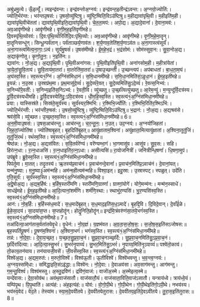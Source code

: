 

  
अबु॑ध्रमु॒त्ये। ऊँ॒इत्यूँ॑। त्यइन्द्र॑वन्त:। इन्द्र॑वन्तोअ॒ग्नय॑:। इन्द्र॑वन्त॒इतीन्द्र॑ऽवन्त:। अ॒ग्नयो॒ज्योति॑:। ज्योति॒र्भर॑न्त:। भर॑न्तउ॒षस॑:। उ॒षसो॒व्यु॑ष्टिषु। व्यु॑ष्टि॒ष्विति॒विऽउ॑ष्टिषु॥ म॒हीद्यावा॑पृथि॒वी। म॒हीइति॑म॒ही। द्यावा॑पृथि॒वीचे॑ततां। द्यावा॑पृथि॒वीइति॒द्यावा॑पृथि॒वी। चे॒त॒ता॒मप॑:। अपो॒द्य। अ॒द्यादे॒वानां॑। दे॒वाना॒मव॑:। अव॒आवृ॑णीमहे। आवृ॑णीमहे। वृ॒णी॒म॒ह॒इति॑वृणीमहे॥  
दि॒वस्पृ॑थि॒व्योरव॑:। दि॒व:पृ॑थि॒व्योरिति॑दि॒व:पृ॑थि॒व्यो:। अव॒आवृ॑णीमहे। आवृ॑णीमहे। वृ॒णी॒म॒हे॒मा॒तॄन्। मा॒तॄन्त्सिन्धू॑न्। सिन्धू॒न्पर्व॑तान्। पर्व॑ताञ्छर्य॒णाव॑तः। श॒र्य॒णाव॒तेति॑श॒र्य॒णाऽव॑तः॥ अ॒ना॒गास्त्वंसूर्यं॑। अ॒ना॒गास्त्वमि॑त्य॒ना॒गा॒:ऽत्वं। सूर्य॑मु॒षसं॑। उ॒षस॑मीमहे। ई॒म॒हे॒भ॒द्रं। भ॒द्रंसोम॑:। सोम॑स्सुवा॒न:। सु॒वा॒नोअ॒द्य। अ॒द्याकृ॑णोतु। कृ॒णो॒तु॒न॒:। न॒इति॑न:॥  
द्यावा॑न:। नो॒अ॒द्य। अ॒द्यपृ॑थि॒वी। पृ॒थि॒वीअना॑गस:। पृ॒थि॒वीइति॑पृ॒थि॒वी। अना॑गसोम॒ही। म॒हीत्रा॑येतां। त्रा॒ये॒तां॒सु॒वि॒ताय॑। सु॒वि॒ताय॑मा॒तरा॑। मा॒तरेति॑मा॒तरा॑॥ उ॒षाउ॒च्छन्ती॑। उ॒च्छन्त्यप॑। अप॑बाधतां। बा॒ध॒ता॒म॒घं। अ॒घंस्व॒स्ति। स्व॒स्त्य१॒॑ग्निं। अ॒ग्निंस॑मिधा॒नं। स॒मि॒धानमी॑महे। स॒मि॒धा॒नमिति॑सं॒ऽइ॒धा॒नं। ई॒म॒ह॒इती॑महे॥  
इ॒यन्न॑:। न॒उ॒स्रा। उ॒स्राप्र॑थ॒मा। प्र॒थ॒मासु॑दे॒व्यं॑। सु॒दे॒व्यं॑रे॒वत्। सु॒दे॒व्यमिति॑सु॒ऽदे॒व्यं॑। रे॒वत्स॒निभ्य॑:। स॒निभ्यो॑रे॒वती॑:। स॒निभ्य॒इति॑स॒निऽभ्य॑:। रे॒वती॒वि। व्यु॑च्छतु। उ॒च्छ॒त्वित्यु॑च्छतु॥ आ॒रेम॒न्युं। म॒न्युन्दु॑र्वि॒दत्र॑स्य। दु॒र्वि॒दत्र॑स्यधीमहि। दु॒र्वि॒दत्रस्येति॑दु॒:ऽवि॒दत्र॑स्य। धी॒म॒हि॒स्व॒स्ति। स्व॒स्त्य॑१॒॑अ॒ग्निंस॑मिधा॒नमी॑महे॥  
प्रया:। यास्सिस्र॑ते। सिस्र॑ते॒सूर्य॑स्य। सूर्य॑स्यर॒श्मिभि॑:। र॒श्मिभि॒र्ज्योति॑:। र॒श्मिभि॒रिति॑र॒श्मिऽभि॑:। ज्योति॒र्भर॑न्ती:। भर॑न्तीरु॒षस॑:। उ॒षसो॒व्यु॑ष्टिषु। व्यु॑ष्टि॒ष्विति॒विऽउ॑ष्टिषु॥ भ॒द्रान॑:। नो॒अ॒द्य। अ॒द्यश्रव॑से। श्रव॑से॒वि। व्यु॑च्छत। उ॒च्छ॒त॒स्व॒स्ति। स्व॒स्त्य१॒॑अ॒ग्निंस॑मिधा॒नमी॑महे॥ 6॥  
अ॒न॒मी॒वाउ॒षस॑:। उ॒षस॒आच॑रन्तु। आच॑रन्तु। च॒र॒न्तु॒न॒:। न॒उत्। उद॒ग्नय॑:। अ॒ग्नयो॑जिहतां। जि॒ह॒तां॒ज्योति॑षा। ज्योति॑षाबृ॒हत्। बृ॒हदिति॑बृ॒हत्॥ आयु॑क्षाताम॒श्विना॑। अयु॑क्षाता॒मित्यायु॑क्षातां। अ॒श्विना॒तूतु॑जिं। तूतु॑जिं॒रथं॑। रथं॑स्व॒स्ति। स्व॒स्त्य॑१॒॑अ॒ग्निंस॑मिधा॒नमी॑महे॥  
श्रेष्ठ॑न्न:। नो॒अ॒द्य। अ॒द्यस॑वित:। स॒वि॒तर्वरे॑ण्यं। वरे॑ण्यम्भा॒गं। भा॒गमासु॑व। आसु॑व। सु॒व॒स:। सहि। हिर॑त्न॒धा:। र॒त्न॒धाअसि॑। र॒त्न॒धाइति॑र॒त्न॒ऽधा:। असीत्यसि॑॥ रा॒योजनि॑त्रीं। जनि॑त्रीन्धि॒षणां॑। धि॒षणा॒मुप॑। उप॑ब्रुवे। ब्रु॒वे॒स्व॒स्ति। स्व॒स्त्य॑१॒॑अ॒ग्निंस॑मिधा॒नमी॑महे॥  
पिप॑र्तुमा। मा॒तत्। तदृ॒तस्य॑। ऋ॒तस्य॑प्र॒वाच॑नं। प्र॒वाच॑नन्दे॒वानां॑। प्र॒वाच॑न॒मिति॑प्र॒ऽवाच॑नं। दे॒वानां॒यत्। यन्म॑नु॒ष्या:। म॒नु॒ष्या३॒॑अम॑न्महि। अम॑न्म॒हीत्यम॑न्महि॥ विश्वा॒इत्। इदु॒स्रा:। उ॒स्रास्पट्। स्पळुत्। उदे॑ति। ए॒ति॒सूर्य॑:। सूर्य॑स्स्व॒स्ति। स्व॒स्त्य॑१॒॑अ॒ग्निंस॑मिधा॒नमी॑महे॥  
अ॒द्वे॒षोअ॒द्य। अ॒द्यब॒र्हिष॑:। ब॒र्हिष॒स्तरी॑मणि। स्तरी॑मणि॒ग्राव्णां॑। ग्राव्णां॒योगे॑। योगे॒मन्म॑न:। मन्म॑न॒स्साधे॑। साध॑ईमहे। ई॒म॒ह॒इती॑महे॥ आ॒दि॒त्यानां॒शर्म॑णि। शर्म॑णि॒स्था:। स्थाभु॑र॒ण्यसि॑। भु॒र॒ण्यसि॑स्व॒स्ति। स्व॒स्त्य॑१॒॑अ॒ग्निंस॑मिधा॒नमी॑महे॥  
आन॑:। नो॒ब॒र्हि:। ब॒र्हिस्स॑ध॒मादे॑। स॒ध॒मादे॑बृ॒हत्। स॒ध॒माद॒इति॑स॒ध॒ऽमादे॑। बृ॒हद्दि॒वि। दि॒विदे॒वान्। दे॒वाँई॑ळे। ई॒ळे॒सा॒दय॑। सा॒दया॑स॒प्त। स॒प्तहोतॄ॑न्। होतॄ॒॒निति॒होतॄ॑न्॥ इन्द्रं॑मि॒त्रंवरु॑णंसा॒तये॒भगं॑स्व॒स्ति। स्व॒स्त्य॑१॒॑अ॒ग्निस॑मिधा॒न॑मीमहे॥ 7॥  
तआ॑दित्या॒आग॑तास॒र्वता॑तयेवृ॒धे। वृ॒धेन॑:। नो॒य॒ज्ञं। य॒ज्ञम॑वत। अ॒व॒ता॒स॒जो॒ष॒स॒:। स॒जो॒ष॒स॒इति॑सऽजोषस:॥ बृह॒स्पतिं॑पू॒षणं॑। पू॒षण॑म॒श्विना॑। अ॒श्विना॒भगं॑। भगं॑स्व॒स्ति। स्व॒स्त्य॑१॒॑अ॒ग्निंस॑मिधा॒नमी॑महे॥  
तन्न॑:। नो॒दे॒वा॒:। दे॒वा॒य॒च्छ॒त॒। य॒च्छ॒त॒सु॒प्र॒वा॒च॒नं। सु॒प्र॒वा॒च॒नञ्च्छ॒र्दि:। सु॒प्र॒वा॒च॒नमिति॑सु॒ऽप्र॒वा॒च॒नं। छ॒र्दिरा॑दित्या:। आ॒दि॒त्या॒स्सु॒भरं॑। सु॒भरं॑नृ॒पाय्यं॑। सु॒भर॒मिति॑सु॒ऽभरं॑। नृ॒पाय्य॒मिति॑नृ॒ऽपाय्यं॑॥ पश्वे॑तो॒काय॑। तो॒काय॒तन॑याय। तन॑यायजी॒वसे॑। जी॒वसे॑स्व॒स्ति। स्व॒स्त्य॑१॒॑अ॒ग्निंस॑मिधा॒नमी॑महे॥  
विश्वे॑अ॒द्य। अ॒द्यम॒रुत॑:। म॒रुतो॒विश्वे॑। विश्व॑ऊ॒ती। ऊ॒तीविश्वे॑। विश्वे॑भवन्तु। भ॒व॒न्त्व॒ग्नय॑:। अ॒ग्नय॒स्समि्॑धा:। समि॑द्धा॒इति॒संऽइ॑द्धा:॥ विश्वे॑न:। नो॒दे॒वा:। दे॒वाअव॑सा। अव॒साग॑मन्तु। आग॑मन्तु। ग॒म॒न्तु॒विश्वं॑। विश्व॑मस्तु। अ॒स्तु॒द्रवि॑णं। द्रवि॑णं॒वाज॑:। वाजो॑अ॒स्मे। अ॒स्मेइत्य॒स्मे॥  
यन्दे॑वास:। दे॒वा॒सोव॑थ। अव॑थ॒वाज॑सातौ। वाज॑सातौ॒यं। वाज॑साता॒विति॒वाज॑ऽसातौ। यन्त्राय॑ध्वे। त्राय॑ध्वे॒यं। यम्पि॑पृ॒थ। पि॒पृ॒थाति॑। अत्यंह॑:। अंह॒इत्यंह॑:॥ योव॑:। वो॒गो॒पी॒थे। गो॒पी॒थेन। गो॒पी॒थेइति॑गो॒ऽपी॒थे। नभय॑स्य। भय॑स्य॒वेद॑। वेद॒ते। तेस्या॑म। स्या॒म॒दे॒ववी॑तये। दे॒ववी॑तयेतुरास:। दे॒ववी॑तय॒इति॑दे॒वऽवी॑तये। तु॒रा॒स॒इति॑तुरास:॥ 8॥  
